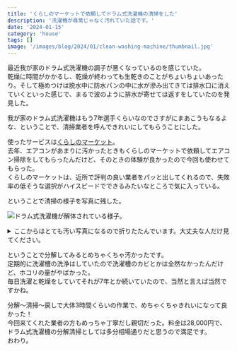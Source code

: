 ```yaml
---
title: 'くらしのマーケットで依頼してドラム式洗濯機の清掃をした'
description: '洗濯機が尋常じゃなく汚れていた話です。'
date: '2024-01-15'
category: 'house'
tags: []
image: '/images/blog/2024/01/clean-washing-machine/thumbnail.jpg'
---
```


最近我が家のドラム式洗濯機の調子が悪くなっているのを感じていた。  
乾燥に時間がかかるし、乾燥が終わっても生乾きのことがちょいちょいあったり。そして極めつけは脱水中に防水パンの中に水が滲み出てきては排水口に消えていくといった感じで、まるで波のように排水が寄せては返すをしていたのを発見した。

我が家のドラム式洗濯機はもう7年選手くらいなのでさすがにまあこうもなるよな、ということで、清掃業者を呼んできれいにしてもらうことにした。

使ったサービスは[くらしのマーケット](https://curama.jp/)。  
去年、エアコンがあまりに汚かったときもくらしのマーケットで依頼してエアコン掃除をしてもらったんだけど、そのときの体験が良かったので今回も使わせてもらった。  
くらしのマーケットは、近所で評判の良い業者をパッと出してくれるので、失敗率の低そうな選択がハイスピードでできるみたいなところで気に入っている。

ということで清掃の様子を写真に残した。

![ドラム式洗濯機が解体されている様子。](/images/blog/2024/01/clean-washing-machine/01.jpg '中身が丸裸にされている様子。これだけだときれいに見える。')

<details>
<summary>ここからはとても汚い写真になるので折りたたんでいます。大丈夫な人だけ見てください。</summary>

![排水溝のフィルターがとても汚れている様子。](/images/blog/2024/01/clean-washing-machine/02.jpg '排水ホースと排水口のフィルター。汚い。')

![洗濯槽を囲うやつがホコリまみれになっている様子。](/images/blog/2024/01/clean-washing-machine/03.jpg '洗濯槽を囲うやつ。ホコリやばい。')

![ホコリをアップにした様子。量がとても多い。](/images/blog/2024/01/clean-washing-machine/04.jpg 'アップにしてみた。これは風が全然通らなくて乾燥の調子が悪いわけですね。')

</details>

ということで分解してみるとめちゃくちゃ汚かったです。  
定期的に洗濯槽の洗浄はしていたので洗濯槽のカビとかは全然なかったんだけど、ホコリの量がやばかった。  
毎日洗濯と乾燥をしていてそれが7年とか続いていたので、当然と言えば当然ですかね。

分解〜清掃〜戻しで大体3時間くらいの作業で、めちゃくちゃきれいになって良かった！  
今回来てくれた業者の方もめっちゃ丁寧だし親切だった。料金は28,000円で、ドラム式洗濯機の分解清掃としては多分相場通りだと思うので満足です。  
おわり。
